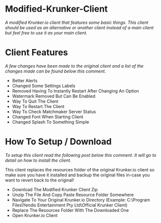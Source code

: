 # Modified-Krunker-Client
*A modified Krunker.io client that features some basic things. This client should be used as an alternative or another client instead of a main client but feel free to use it as your main client.*

# Client Features
*A few changes have been made to the original client and a list of the changes made can be found below this comment.*

- Better Alerts
- Changed Some Settings Labels
- Removed Having To Instantly Restart After Changing An Option
- Watermark Removed But Can Be Enabled
- Way To Quit The Client
- Way To Restart The Client
- Way To Check Matchmaker Server Status
- Changed Font When Starting Client
- Changed Splash To Something Simple

# How To Setup / Download
*To setup this client read the following post below this comment. It will go to detail on how to install the client.*

This client replaces the resources folder of the original Krunker.io client so make sure you have it installed and backup the original files in-case you want to revert back to the original!

+ Download The Modified Krunker Client Zip
+ Unzip The File And Copy Paste Resource Folder Somewhere
+ Navigate To Your Original Krunker.io Directory (Example: C:\Program Files\Yendis Entertainment Pty Ltd\Official Krunker Client\)
+ Replace The Resources Folder With The Downloaded One
+ Open Krunker.io Client
